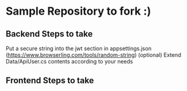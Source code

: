 # Sample Repository to fork :)

## Backend Steps to take
Put a secure string into the jwt section in appsettings.json (https://www.browserling.com/tools/random-string)
(optional) Extend Data/ApiUser.cs contents according to your needs

## Frontend Steps to take